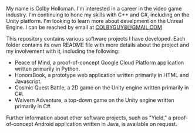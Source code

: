 My name is Colby Holloman.
I'm interested in a career in the video game industry.
I'm continuing to hone my skills with C++ and C#, including on the Unity platform.
I'm looking to learn more about develpment on the Unreal Engine.
I can be reached by email at COLBYGUY8@GMAIL.COM

This repository contains various software projects I have developed. Each folder contains its own README file with more details about the project and my involvement with it, including the following:
- Peace of Mind, a proof-of-concept Google Cloud Platform application written primarily in Python.
- HonorsBook, a prototype web application written primarily in HTML and Javascript.
- Cosmic Quest Battle, a 2D game on the Unity engine written primarily in C#.
- Waivern Adventure, a top-down game on the Unity engine written primarily in C#.

Further information about other software projects, such as "Yield," a proof-of-concept Android application written in Java, is available on request.
